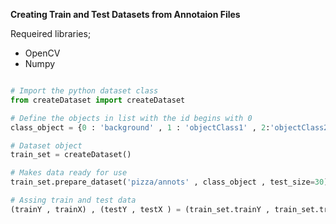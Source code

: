 **Creating Train and Test Datasets from Annotaion Files**

Requeired libraries; 

- OpenCV
- Numpy

```py

# Import the python dataset class
from createDataset import createDataset 

# Define the objects in list with the id begins with 0
class_object = {0 : 'background' , 1 : 'objectClass1' , 2:'objectClass2'}

# Dataset object
train_set = createDataset()

# Makes data ready for use
train_set.prepare_dataset('pizza/annots' , class_object , test_size=30)

# Assing train and test data
(trainY , trainX) , (testY , testX ) = (train_set.trainY , train_set.trainX ) , (train_set.testY , train_set.testX ) 

```
